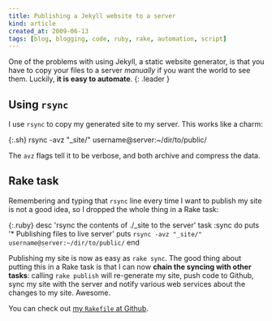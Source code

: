 ```yaml
---
title: Publishing a Jekyll website to a server
kind: article
created_at: 2009-06-13
tags: [blog, blogging, code, ruby, rake, automation, script]
---
```


One of the problems with using Jekyll, a static website generator, is that you
have to copy your files to a server _manually_ if you want the world to see
them. Luckily, **it is easy to automate**.
{: .leader }

## Using `rsync`

I use `rsync` to copy my generated site to my server. This works like a charm:

{:.sh}
    rsync -avz "_site/" username@server:~/dir/to/public/

The `avz` flags tell it to be verbose, and both archive and compress the data.

## Rake task

Remembering and typing that `rsync` line every time I want to publish my site
is not a good idea, so I dropped the whole thing in a Rake task:

{:.ruby}
    desc 'rsync the contents of ./_site to the server'
    task :sync do
      puts '* Publishing files to live server'
      puts `rsync -avz "_site/" username@server:~/dir/to/public/`
    end

Publishing my site is now as easy as `rake sync`. The good thing about putting
this in a Rake task is that I can now **chain the syncing with other tasks**:
calling `rake publish` will re-generate my site, push code to Github, sync my
site with the server and notify various web services about the changes to my
site. Awesome.

You can check out [my `Rakefile` at Github][1].

[1]: http://github.com/avdgaag/arjanvandergaag.nl/blob/cbc47e03d4cf766278f2982bfe79862cb251fd34/Rakefile "View my Rakefile on Github"